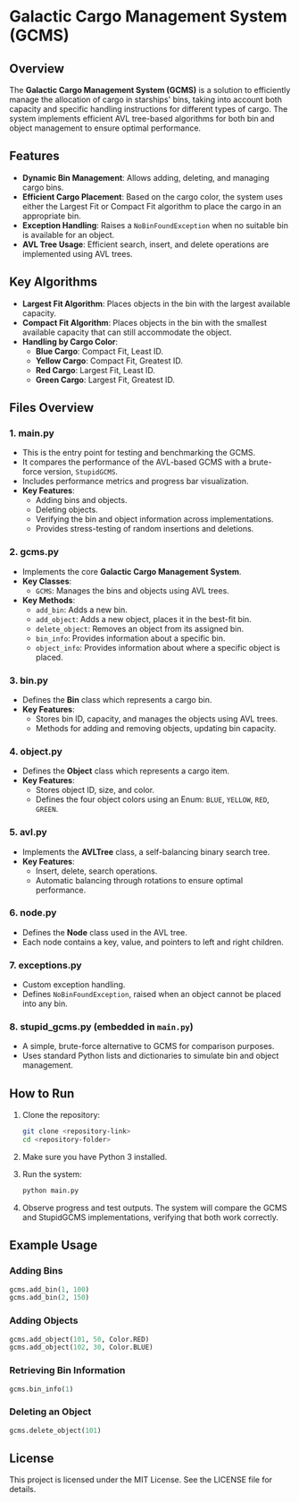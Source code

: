 # Galactic Cargo Management System (GCMS)

## Overview

The **Galactic Cargo Management System (GCMS)** is a solution to efficiently manage the allocation of cargo in starships' bins, taking into account both capacity and specific handling instructions for different types of cargo. The system implements efficient AVL tree-based algorithms for both bin and object management to ensure optimal performance.

## Features

- **Dynamic Bin Management**: Allows adding, deleting, and managing cargo bins.
- **Efficient Cargo Placement**: Based on the cargo color, the system uses either the Largest Fit or Compact Fit algorithm to place the cargo in an appropriate bin.
- **Exception Handling**: Raises a `NoBinFoundException` when no suitable bin is available for an object.
- **AVL Tree Usage**: Efficient search, insert, and delete operations are implemented using AVL trees.

## Key Algorithms

- **Largest Fit Algorithm**: Places objects in the bin with the largest available capacity.
- **Compact Fit Algorithm**: Places objects in the bin with the smallest available capacity that can still accommodate the object.
- **Handling by Cargo Color**: 
  - **Blue Cargo**: Compact Fit, Least ID.
  - **Yellow Cargo**: Compact Fit, Greatest ID.
  - **Red Cargo**: Largest Fit, Least ID.
  - **Green Cargo**: Largest Fit, Greatest ID.

## Files Overview

### 1. **main.py**
   - This is the entry point for testing and benchmarking the GCMS.
   - It compares the performance of the AVL-based GCMS with a brute-force version, `StupidGCMS`.
   - Includes performance metrics and progress bar visualization.
   - **Key Features**:
     - Adding bins and objects.
     - Deleting objects.
     - Verifying the bin and object information across implementations.
     - Provides stress-testing of random insertions and deletions.

### 2. **gcms.py**
   - Implements the core **Galactic Cargo Management System**.
   - **Key Classes**:
     - `GCMS`: Manages the bins and objects using AVL trees.
   - **Key Methods**:
     - `add_bin`: Adds a new bin.
     - `add_object`: Adds a new object, places it in the best-fit bin.
     - `delete_object`: Removes an object from its assigned bin.
     - `bin_info`: Provides information about a specific bin.
     - `object_info`: Provides information about where a specific object is placed.

### 3. **bin.py**
   - Defines the **Bin** class which represents a cargo bin.
   - **Key Features**:
     - Stores bin ID, capacity, and manages the objects using AVL trees.
     - Methods for adding and removing objects, updating bin capacity.

### 4. **object.py**
   - Defines the **Object** class which represents a cargo item.
   - **Key Features**:
     - Stores object ID, size, and color.
     - Defines the four object colors using an Enum: `BLUE`, `YELLOW`, `RED`, `GREEN`.

### 5. **avl.py**
   - Implements the **AVLTree** class, a self-balancing binary search tree.
   - **Key Features**:
     - Insert, delete, search operations.
     - Automatic balancing through rotations to ensure optimal performance.

### 6. **node.py**
   - Defines the **Node** class used in the AVL tree.
   - Each node contains a key, value, and pointers to left and right children.

### 7. **exceptions.py**
   - Custom exception handling.
   - Defines `NoBinFoundException`, raised when an object cannot be placed into any bin.

### 8. **stupid_gcms.py** (embedded in `main.py`)
   - A simple, brute-force alternative to GCMS for comparison purposes.
   - Uses standard Python lists and dictionaries to simulate bin and object management.

## How to Run

1. Clone the repository:
   ```bash
   git clone <repository-link>
   cd <repository-folder>
   ```
2. Make sure you have Python 3 installed.

3. Run the system:
   ```bash
   python main.py
   ```
4. Observe progress and test outputs. The system will compare the GCMS and StupidGCMS implementations, verifying that both work correctly.

## Example Usage
### Adding Bins
  ```python
  gcms.add_bin(1, 100)
  gcms.add_bin(2, 150)
  ```
### Adding Objects
  ```python
  gcms.add_object(101, 50, Color.RED)
  gcms.add_object(102, 30, Color.BLUE)
  ```
### Retrieving Bin Information
  ```python
  gcms.bin_info(1)
  ```
### Deleting an Object
  ```python
  gcms.delete_object(101)
  ```
## License
This project is licensed under the MIT License. See the LICENSE file for details.
